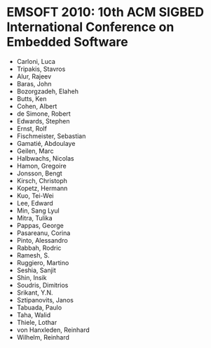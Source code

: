 # EMSOFT 2010: 10th ACM SIGBED International Conference on Embedded Software
* Carloni, Luca
* Tripakis, Stavros
* Alur, Rajeev
* Baras, John
* Bozorgzadeh, Elaheh
* Butts, Ken
* Cohen, Albert
* de Simone, Robert
* Edwards, Stephen
* Ernst, Rolf
* Fischmeister, Sebastian
* Gamatié, Abdoulaye
* Geilen, Marc
* Halbwachs, Nicolas
* Hamon, Gregoire
* Jonsson, Bengt
* Kirsch, Christoph
* Kopetz, Hermann
* Kuo, Tei-Wei
* Lee, Edward
* Min, Sang Lyul
* Mitra, Tulika
* Pappas, George
* Pasareanu, Corina
* Pinto, Alessandro
* Rabbah, Rodric
* Ramesh, S.
* Ruggiero, Martino
* Seshia, Sanjit
* Shin, Insik
* Soudris, Dimitrios
* Srikant, Y.N.
* Sztipanovits, Janos
* Tabuada, Paulo
* Taha, Walid
* Thiele, Lothar
* von Hanxleden, Reinhard
* Wilhelm, Reinhard
